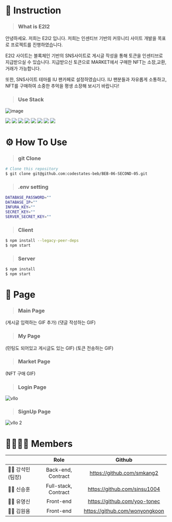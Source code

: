 
# 👋 Instruction
>### What is E2I2 
안녕하세요. 저희는 E2I2 입니다. 
저희는 인센티브 기반의 커뮤니티 사이트 개발을 목표로 프로젝트를 진행하였습니다. 

E2I2 사이트는 블록체인 기반의 SNS사이트로 게시글 작성을 통해 토큰을 인센티브로 지급받으실 수 있습니다.
지급받으신 토큰으로 MARKET에서 구매한 NFT는 소장,교환,거래가 가능합니다.

또한, SNS사이트 테마를 IU 팬카페로 설정하였습니다.
IU 팬분들과 자유롭게 소통하고, NFT를 구매하여 소중한 추억을 평생 소장해 보시기 바랍니다!

>### Use Stack
![image](https://user-images.githubusercontent.com/45747187/200584834-9587ef3b-b6b9-4f75-8405-c10f517e60ad.png)

<div><img src="https://img.shields.io/badge/Express-000000?style=flat-square&logo=express&logoColor=white"/> <img src="https://img.shields.io/badge/Node.js-339933?style=flat-square&logo=node.js&logoColor=white"/> <img src="https://img.shields.io/badge/React-61DAFB?style=flat-square&logo=react&logoColor=black"/> <img src="https://img.shields.io/badge/MySQL-4479A1?style=flat-square&logo=mysql&logoColor=white"/> <img src="https://img.shields.io/badge/Web3.js-F16822?style=flat-square&logo=web3.js&logoColor=black"/> <img src="https://img.shields.io/badge/IPFS-65C2CB?style=flat-square&logo=ipfs&logoColor=white"/> <img src="https://img.shields.io/badge/Bootstrap-7952B3?style=flat-square&logo=bootstrap&logoColor=black"/> <img src="https://img.shields.io/badge/RactRouter-CA4245?style=flat-square&logo=reactRouter&logoColor=black"/></div>

# ⚙️ How To Use
>### git Clone
```bash
# Clone this repository
$ git clone git@github.com:codestates-beb/BEB-06-SECOND-05.git
````
>### .env setting
```bash
DATABASE_PASSWORD=""
DATABASE_IP=""
INFURA_KEY=""
SECRET_KEY=""
SERVER_SECRET_KEY=""
```
>### Client
```bash
$ npm install --legacy-peer-deps
$ npm start
```
>### Server
```bash
$ npm install
$ npm start
```

# 📜 Page
>### Main Page
(게시글 입력하는 GIF 추가)
(댓글 작성하는 GIF)
>### My Page
(민팅도 되어있고 게시글도 있는 GIF)
(토큰 전송하는 GIF)
>### Market Page
(NFT 구매 GIF)
>### Login Page
![vllo](https://user-images.githubusercontent.com/45747187/200590546-c970cae4-9831-41a1-b723-568f4427a72f.gif)

>### SignUp Page
![vllo 2](https://user-images.githubusercontent.com/45747187/200590983-091a2c07-f8af-406d-8dc3-381f464a5282.gif)


# 👨‍👩‍👦‍👦 Members
||Role|Github|
|---|:---:|:---:|
|🧑‍💻 강석민(팀장)|Back-end, Contract|https://github.com/smkang2|
|🧑‍💻 신승훈|Full-stack, Contract|https://github.com/sinsu1004|
|🧑‍💻 유영신|Front-end|https://github.com/yoo-tonec|
|🧑‍💻 김원용|Front-end|https://github.com/wonyongkoon|




